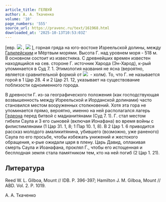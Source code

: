 ```yaml
---
article_title: ГЕЛВУЙ
author: А. А. Ткаченко
volume: '10'
page_numbers: '555'
source_url: https://pravenc.ru/text/161968.html
downloaded_at: '2025-10-13T10:53:03Z'
---
```


[евр. ![](https://pravenc.ru/char/2712331/x5bblg/image.png) , ![](https://pravenc.ru/char/26062/gilboAx7e/image.png) ], горная гряда на юго-востоке Изреельской долины, между [Галилейским](https://pravenc.ru/text/Галилейским.html) и Мёртвым морями. Высота Г. над уровнем моря - 518 м. В основном состоит из известняка. С древнейших времен известен находящийся на сев. стороне Г. источник Харода (Эн-Харод), к-рый упоминается в Суд 7. 1. Этимология названия не ясна (вероятно, является сравнительной формой от ![](https://pravenc.ru/char/2712331/x5bbg/image.png)  - холм). То, что Г. не называется горой в 1 Цар 28. 4 и 2 Цар 21. 12, указывает на существование поблизости одноименного города.

В древности Г. из-за географического положения (как господствующая возвышенность между Изреельской и Иорданской долинами) часто становился местом вооруженных столкновений. Хотя эта гора не упоминается прямо, вероятно, именно на ней располагался лагерь [Гедеона](https://pravenc.ru/text/Гедеон.html) перед битвой с мадианитянами (Суд 7. 1). Г. стал местом гибели Саула и 3 его сыновей (включая Ионафана) во время войны с филистимлянами (1 Цар 31. 1, 8; 1 Пар 10. 1, 8). В 2 Цар 1. 6 приводится рассказ молодого амаликитянина, убившего (возможно, уже раненого) Саула по его просьбе, чтобы избежать унижений и жестокого обращения, к-рые ожидали царя в плену. Царь Давид, оплакивая смерть Саула и Иоанафана, проклял Г., чтобы его истощенная и бесплодная земля стала памятником тем, кто на ней погиб (2 Цар 1. 21).

## Литература

Reed W. L. Gilboa, Mount // IDB. P. 396-397; Hamilton J. M. Gilboa, Mount // ABD. Vol. 2. P. 1019.

А. А. Ткаченко
